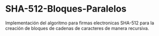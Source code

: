 # SHA-512-Bloques-Paralelos

Implementación del algoritmo para firmas electronicas SHA-512 para la creación de bloques de cadenas de caracteres de manera recursiva.
